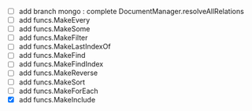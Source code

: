 - [ ] add branch mongo : complete DocumentManager.resolveAllRelations
- [ ] add funcs.MakeEvery
- [ ] add funcs.MakeSome
- [ ] add funcs.MakeFilter
- [ ] add funcs.MakeLastIndexOf
- [ ] add funcs.MakeFind
- [ ] add funcs.MakeFindIndex
- [ ] add funcs.MakeReverse
- [ ] add funcs.MakeSort
- [ ] add funcs.MakeForEach
- [x] add funcs.MakeInclude